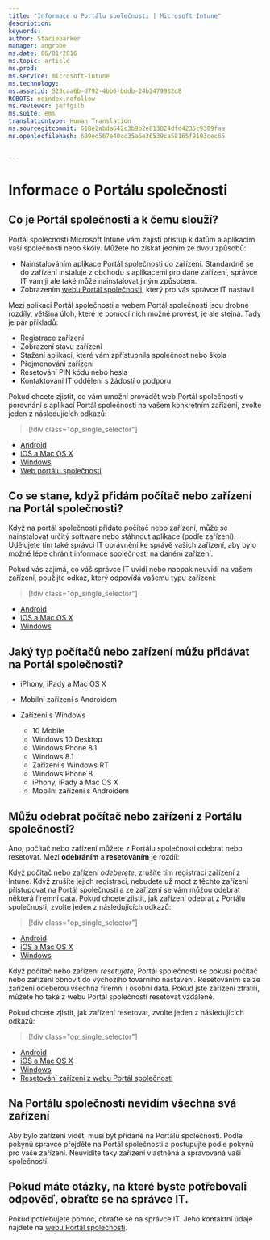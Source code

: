 ```yaml
---
title: "Informace o Portálu společnosti | Microsoft Intune"
description: 
keywords: 
author: Staciebarker
manager: angrobe
ms.date: 06/01/2016
ms.topic: article
ms.prod: 
ms.service: microsoft-intune
ms.technology: 
ms.assetid: 523caa6b-d792-4bb6-bddb-24b2479932d8
ROBOTS: noindex,nofollow
ms.reviewer: jeffgilb
ms.suite: ems
translationtype: Human Translation
ms.sourcegitcommit: 618e2abda642c3b9b2e813824dfd4235c9309faa
ms.openlocfilehash: 609ed567e40cc35a6e36539ca58165f9193cec65


---
```


# Informace o Portálu společnosti

## Co je Portál společnosti a k čemu slouží?
Portál společnosti Microsoft Intune vám zajistí přístup k datům a aplikacím vaší společnosti nebo školy. Můžete ho získat jedním ze dvou způsobů:

- Nainstalováním aplikace Portál společnosti do zařízení. Standardně se do zařízení instaluje z obchodu s aplikacemi pro dané zařízení, správce IT vám ji ale také může nainstalovat jiným způsobem.
- Zobrazením [webu Portál společnosti](http://portal.manage.microsoft.com), který pro vás správce IT nastavil.

Mezi aplikací Portál společnosti a webem Portál společnosti jsou drobné rozdíly, většina úloh, které je pomocí nich možné provést, je ale stejná. Tady je pár příkladů:

- Registrace zařízení
- Zobrazení stavu zařízení
- Stažení aplikací, které vám zpřístupnila společnost nebo škola
- Přejmenování zařízení
- Resetování PIN kódu nebo hesla
- Kontaktování IT oddělení s žádostí o podporu

Pokud chcete zjistit, co vám umožní provádět web Portál společnosti v porovnání s aplikací Portál společnosti na vašem konkrétním zařízení, zvolte jeden z následujících odkazů:

> [!div class="op_single_selector"]
- [Android](using-your-android-device-with-intune.md)
- [iOS a Mac OS X](using-your-ios-or-mac-os-x-device-with-intune.md)
- [Windows](using-your-windows-device-with-intune.md)
- [Web portálu společnosti](using-the-intune-company-portal-website.md)

## Co se stane, když přidám počítač nebo zařízení na Portál společnosti?
Když na portál společnosti přidáte počítač nebo zařízení, může se nainstalovat určitý software nebo stáhnout aplikace (podle zařízení).  Udělujete tím také správci IT oprávnění ke správě vašich zařízení, aby bylo možné lépe chránit informace společnosti na daném zařízení.

Pokud vás zajímá, co váš správce IT uvidí nebo naopak neuvidí na vašem zařízení, použijte odkaz, který odpovídá vašemu typu zařízení:

> [!div class="op_single_selector"]
- [Android](what-happens-if-you-install-the-company-portal-app-and-enroll-your-device-in-intune-android.md)
- [iOS a Mac OS X](what-happens-if-you-install-the-company-portal-app-and-enroll-your-device-in-intune-ios.md)
- [Windows](what-can-your-it-administrator-see-when-you-enroll-your-device-in-intune-windows.md)

## Jaký typ počítačů nebo zařízení můžu přidávat na Portál společnosti?

-   iPhony, iPady a Mac OS X

-   Mobilní zařízení s Androidem

-   Zařízení s Windows
    -   10 Mobile
    -   Windows 10 Desktop
    -   Windows Phone 8.1
    -   Windows 8.1
    -   Zařízení s Windows RT
    -   Windows Phone 8
    -   iPhony, iPady a Mac OS X
    -   Mobilní zařízení s Androidem


## Můžu odebrat počítač nebo zařízení z Portálu společnosti?
Ano, počítač nebo zařízení můžete z Portálu společnosti odebrat nebo resetovat. Mezi **odebráním** a **resetováním** je rozdíl:

Když počítač nebo zařízení *odeberete*, zrušíte tím registraci zařízení z Intune. Když zrušíte jejich registraci, nebudete už moct z těchto zařízení přistupovat na Portál společnosti a ze zařízení se vám můžou odebrat některá firemní data. Pokud chcete zjistit, jak zařízení odebrat z Portálu společnosti, zvolte jeden z následujících odkazů:

> [!div class="op_single_selector"]
- [Android](unenroll-your-device-from-intune-android.md)
- [iOS a Mac OS X](unenroll-your-device-from-intune-ios.md)
- [Windows](unenroll-your-device-from-intune-windows.md)

Když počítač nebo zařízení *resetujete*, Portál společnosti se pokusí počítač nebo zařízení obnovit do výchozího továrního nastavení. Resetováním se ze zařízení odeberou všechna firemní i osobní data. Pokud jste zařízení ztratili, můžete ho také z webu Portál společnosti resetovat vzdáleně.

Pokud chcete zjistit, jak zařízení resetovat, zvolte jeden z následujících odkazů:

> [!div class="op_single_selector"]
- [Android](reset-erase-your-lost-or-stolen-device-android.md)
- [iOS a Mac OS X](reset-erase-your-lost-or-stolen-device-ios.md)
- [Windows](reset-erase-your-lost-or-stolen-device-windows.md)
- [Resetování zařízení z webu Portál společnosti](reset-your-device-cpwebsite.md)

## Na Portálu společnosti nevidím všechna svá zařízení
Aby bylo zařízení vidět, musí být přidané na Portálu společnosti. Podle pokynů správce přejděte na Portál společnosti a postupujte podle pokynů pro vaše zařízení. Neuvidíte taky zařízení vlastněná a spravovaná vaší společností.

## Pokud máte otázky, na které byste potřebovali odpověď, obraťte se na správce IT.
Pokud potřebujete pomoc, obraťte se na správce IT. Jeho kontaktní údaje najdete na [webu Portál společnosti](http://portal.manage.microsoft.com).



<!--HONumber=Jul16_HO4-->


